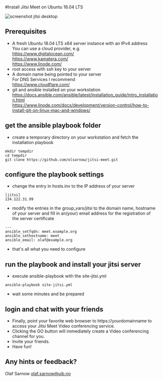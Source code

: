 #Install Jitsi Meet on Ubuntu 18.04 LTS

![screenshot jitsi desktop](https://desktop.jitsi.org/wiki/pub/sip-communicator/screenshots/videobridge-big.png)

## Prerequisites
* A fresh Ubuntu 18.04 LTS x64 server instance with an IPv4 address    
  You can use a cloud provider, e.g.   
   https://www.digitalocean.com/  
   https://www.kamatera.com/  
   https://www.linode.com/  
* root access with ssh key to your server
* A domain name  being pointed to your server  
  For DNS Services I recommend  
   https://www.cloudflare.com/
* git and ansible installed on your workstation  
   https://docs.ansible.com/ansible/latest/installation_guide/intro_installation.html  
   https://www.linode.com/docs/development/version-control/how-to-install-git-on-linux-mac-and-windows/  

## get the ansible playbook folder
* create a temporary directory on your workstation and fetch the installation playbook

```commandline
mkdir tempdir
cd tempdir
git clone https://github.com/olsarnow/jitsi-meet.git
```

## configure the playbook settings
* change the entry in hosts.inv to the IP address of your server

``` cat hosts.inv
[jitsi]
134.122.31.99
```

* modify the entries in the group_vars/jitsi to the domain name, hostname of your server and fill in an(your) email address for the registration of the server certificate

``` cat group_vars/jitsi
---
ansible_setfqdn: meet.example.org
ansible_sethostname: meet
ansible_email: olaf@example.org
```

* that's all what you need to configure

## run the playbook and install your jitsi server

* execute ansible-playbook with the site-jitsi.yml 

``` commandline
ansible-playbook site-jitsi.yml
```

* wait some minutes and be prepared

## login and chat with your friends

* Finally, point your favorite web browser to https://yourdomainname to access your Jitsi Meet Video conferencing service.
* Clicking the GO button will immediately create a Video conferencing channel for you.
* Invite your friends.
* Have fun!

## Any hints or feedback?

Olaf Sarnow <olaf.sarnow@uib.no>
